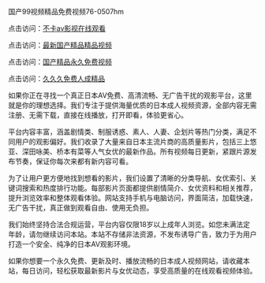 国产99视频精品免费视频76-0507hm


点击访问：<a href="https://gfd-5xg.pages.dev/">不卡av影视在线观看</a>

点击访问：<a href="https://fdhf-454.pages.dev/">最新国产精品精品视频</a>

点击访问：<a href="https://bered.pages.dev/">国产精品永久免费视频</a>

点击访问：<a href="https://rtj-3zo.pages.dev/">久久久免费人成精品</a>


如果你正在寻找一个真正日本AV免费、高清流畅、无广告干扰的观影平台，这里就是你的理想选择。我们专注于提供海量优质的日本成人视频资源，全部内容无需注册、无需下载，直接在线播放，打开即看，体验更省心。

平台内容丰富，涵盖剧情类、制服诱惑、素人、人妻、企划片等热门分类，满足不同用户的观影偏好。我们收录了大量来自日本主流片商的高质量影片，包括三上悠亚、深田咏美、桥本有菜等人气女优的最新作品。所有视频每日更新，紧跟片源发布节奏，保证你每次来都有新内容可看。

为了让用户更方便地找到想看的影片，我们设置了清晰的分类导航、女优索引、关键词搜索和热度排行功能。每部影片页面都提供剧情简介、女优资料和相关推荐，提升浏览效率和整体观看体验。网站支持手机与电脑访问，界面简洁，加载快速，无广告干扰，真正做到观看自由、使用无负担。

我们始终坚持合法合规运营，平台内容仅限18岁以上成年人浏览。如您未满法定年龄，请勿继续访问本站。本站不存储非法资源，不发布诱导广告，致力于为用户打造一个安全、纯净的日本AV观影环境。

如果你想要一个永久免费、更新及时、播放流畅的日本成人视频网站，请收藏本站，每日访问，轻松获取最新影片与女优动态，享受高质量的在线观看视频体验。


<span style="display:none;">[Canonical link](https://github.com/yy3652/332001 ）</span>
